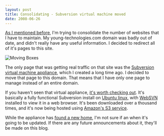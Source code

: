 ```yaml
---
layout: post
title: Consolidating - Subversion virtual machine moved
date: 2008-06-26
---
```


[As I mentioned before](http://www.ytechie.com/2008/05/focus-is-the-key-to-success/), I'm trying to consolidate the number of websites that I have to maintain. My young-technologies.com domain was badly out of date, and didn't really have any useful information. I decided to redirect all of it's pages to this site.

![Moving Boxes](moving-boxes.jpg)

The only page that was getting real traffic on that site was the [Subversion virtual machine appliance](http://www.ytechie.com/svn-vm/), which I created a long time ago. I decided to move that page to this domain. That means that I have only one page to manage instead of an entire domain.

If you haven't seen that virtual appliance, [it's worth checking out](http://www.ytechie.com/svn-vm/). It's basically a fully functional Subversion install on [Ubuntu linux](http://www.ubuntu.com/), with [WebSVN](http://websvn.tigris.org/) installed to view it in a web browser. It's been downloaded over a thousand times, and it's now being hosted using [Amazon's S3 service](http://www.amazon.com/gp/browse.html?node=16427261).

While the appliance has [found a new home](http://www.ytechie.com/svn-vm/), I'm not sure if an when it's going to be updated. If there are any future announcements about it, they'll be made on this blog.
